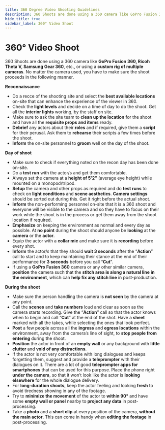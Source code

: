 ```yaml
---
title: 360 Degree Video Shooting Guidelines
description: 360 Shoots are done using a 360 camera like GoPro Fusion 360, Ricoh Theta V, Samsung Gear 360, etc., or using a custom rig of multiple cameras. Find complete guidelines on GMetri Documentation.
hide_title: true
sidebar_label: 360° Video Shoot
---
```


# 360° Video Shoot

360 Shoots are done using a 360 camera like **GoPro Fusion 360, Ricoh Theta V, Samsung Gear 360**, etc., or using a **custom rig of multiple cameras**. No matter the camera used, you have to make sure the shoot proceeds in the following manner. 

**Reconnaissance** 

* Do a recce of the shooting site and select the **best available locations** on-site that can enhance the experience of the viewer in 360. 
* Check the **light levels** and decide on a time of day to do the shoot. Get all the **interior lights** working, by the staff on site. 
* Make sure to ask the site team to **clean up the location** for the shoot and have all the **requisite props and items** ready.
* **Debrief** any actors about their **roles** and if required, give them a **script** for their perusal. Ask them to **rehearse** their scripts a few times before the shoot.
* **Inform** the on-site personnel to **groom** well on the day of the shoot. 

**Day of shoot** 

* Make sure to check if everything noted on the recon day has been done on-site.
* Do a **test run** with the actor/s and get them comfortable.
* Always set the camera at a **height of 5’2”** (average eye height) while mounted on a monopod/tripod.
* **Setup** the camera and other props as required and do **test runs** to check on **light conditions** and **scene aesthetics**. **Camera settings** should be sorted out during this. Get it right before the actual shoot. 
* **Inform** the non-performing personnel on-site that it is a 360 shoot and everyone will be visible to the camera and so they have to focus on their work while the shoot is in the process or get them away from the shoot location if required. 
* **Emphasize** on keeping the environment as normal and every day as possible. At **no point** during the shoot should anyone be **looking** at the **camera** or the **actor**. 
* Equip the actor with a **collar mic** and make sure it is **recording** before every shot.
* **Inform** the actor/s that they should **wait 3 seconds** after the “**Action**” call to start and to keep maintaining their stance at the end of their performance for **3 seconds** before you call “**Cut**”.
* If using a **GoPro Fusion 360** camera or any other similar camera, **position** the camera such that the **stitch area is along a natural line in the environment**, which can **help fix any stitch line** in post-production.

**During the shoot** 

* Make sure the person handling the camera is **not seen** by the camera at any point. 
* Call the **scenes** and **take numbers** loud and clear as soon as the camera starts recording. Give the “**Action**” call so that the actor knows when to begin and call “**Cut**” at the end of the shot. Have a **sheet** marked with all the takes, while selecting the ones that look perfect.
* **Post** a few people across all the **ingress** and **egress locations** within the environment, away from the camera’s line of sight, to **stop people from entering** during the shoot. 
* **Position** the actor in front of an **empty wall** or any background with **little clutter** and **void of any distractions**. 
* If the actor is not very comfortable with long dialogues and keeps forgetting them, suggest and provide a **teleprompter** with their dialogues on it. There are a lot of good **teleprompter apps for smartphones** that can be used for this purpose. Place the phone right **under the camera**, so that it won’t look like the actor is **looking elsewhere** for the whole dialogue delivery. 
* For **long-duration shoots**, keep the actor feeling and looking **fresh** to avoid tiredness showing in any of the footage.
* Try to **minimize the movement** of the actor to **within 90°** and have some **empty wall or panel** nearby to **project any data** in post-processing. 
* Take a **photo** and a **short clip** at every position of the camera, **without the main actor**. This can come in handy when **editing the footage** in post-processing.
